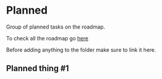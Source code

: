 # Planned

Group of planned tasks on the roadmap.

To check all the roadmap go [here](../)

Before adding anything to the folder make sure to link it here.

## Planned thing #1